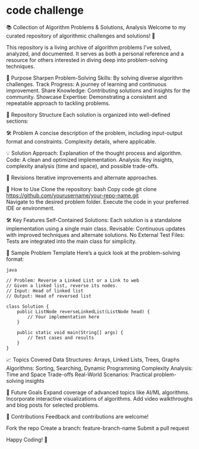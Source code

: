 # code challenge
📚 Collection of Algorithm Problems & Solutions, Analysis
Welcome to my curated repository of algorithmic challenges and solutions! 🚀

This repository is a living archive of algorithm problems I’ve solved, analyzed, and documented. It serves as both a personal reference and a resource for others interested in diving deep into problem-solving techniques.

🎯 Purpose
Sharpen Problem-Solving Skills: By solving diverse algorithm challenges.
Track Progress: A journey of learning and continuous improvement.
Share Knowledge: Contributing solutions and insights for the community.
Showcase Expertise: Demonstrating a consistent and repeatable approach to tackling problems.

📂 Repository Structure
Each solution is organized into well-defined sections:

🛠️ Problem
A concise description of the problem, including input-output format and constraints.
Complexity details, where applicable.

💡 Solution
Approach: Explanation of the thought process and algorithm.
Code: A clean and optimized implementation.
Analysis: Key insights, complexity analysis (time and space), and possible trade-offs.

🔄 Revisions
Iterative improvements and alternate approaches.

🚀 How to Use
Clone the repository:
bash
Copy code
git clone https://github.com/yourusername/your-repo-name.git  
Navigate to the desired problem folder.
Execute the code in your preferred IDE or environment.

🛠️ Key Features
Self-Contained Solutions: Each solution is a standalone implementation using a single main class.
Revisable: Continuous updates with improved techniques and alternate solutions.
No External Test Files: Tests are integrated into the main class for simplicity.

📝 Sample Problem Template
Here’s a quick look at the problem-solving format:

```
java

// Problem: Reverse a Linked List or a Link to web
// Given a linked list, reverse its nodes.  
// Input: Head of linked list  
// Output: Head of reversed list  

class Solution {  
    public ListNode reverseLinkedList(ListNode head) {  
        // Your implementation here  
    }  

    public static void main(String[] args) {  
        // Test cases and results  
    }  
}  
```

📈 Topics Covered
Data Structures: Arrays, Linked Lists, Trees, Graphs
Algorithms: Sorting, Searching, Dynamic Programming
Complexity Analysis: Time and Space Trade-offs
Real-World Scenarios: Practical problem-solving insights

🌟 Future Goals
Expand coverage of advanced topics like AI/ML algorithms.
Incorporate interactive visualizations of algorithms.
Add video walkthroughs and blog posts for selected problems.

🤝 Contributions
Feedback and contributions are welcome!

Fork the repo
Create a branch: feature-branch-name
Submit a pull request

Happy Coding! 🎉
